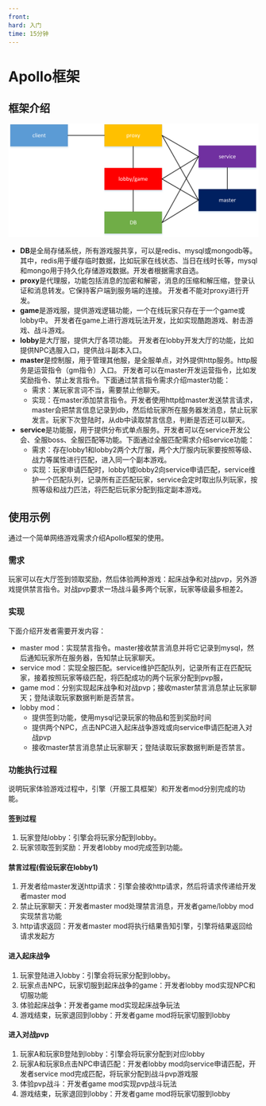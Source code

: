 ```yaml
---
front: 
hard: 入门
time: 15分钟
---
```


# Apollo框架
## 框架介绍
![](./images/apollo_framework.png)


- **DB**是全局存储系统，所有游戏服共享，可以是redis、mysql或mongodb等。其中，redis用于缓存临时数据，比如玩家在线状态、当日在线时长等，mysql和mongo用于持久化存储游戏数据。开发者根据需求自选。
- **proxy**是代理服，功能包括消息的加密和解密，消息的压缩和解压缩，登录认证和消息转发。它保持客户端到服务端的连接。 开发者不能对proxy进行开发。
- **game**是游戏服，提供游戏逻辑功能，一个在线玩家只存在于一个game或lobby中。 开发者在game上进行游戏玩法开发，比如实现酷跑游戏、射击游戏、战斗游戏。
- **lobby**是大厅服，提供大厅各项功能。 开发者在lobby开发大厅的功能，比如提供NPC选服入口，提供战斗副本入口。
- **master**是控制服，用于管理其他服，是全服单点，对外提供http服务。http服务是运营指令（gm指令）入口。 开发者可以在master开发运营指令，比如发奖励指令、禁止发言指令。下面通过禁言指令需求介绍master功能：
  - 需求：某玩家言词不当，需要禁止他聊天。
  - 实现：在master添加禁言指令。开发者使用http给master发送禁言请求，master会把禁言信息记录到db，然后给玩家所在服务器发消息，禁止玩家发言。玩家下次登陆时，从db中读取禁言信息，判断是否还可以聊天。
- **service**是功能服，用于提供分布式单点服务。开发者可以在service开发公会、全服boss、全服匹配等功能。下面通过全服匹配需求介绍service功能：
  - 需求：存在lobby1和lobby2两个大厅服，两个大厅服内玩家要按照等级、战力等属性进行匹配，进入同一个副本游戏。
  - 实现：玩家申请匹配时，lobby1或lobby2向service申请匹配，service维护一个匹配队列，记录所有正匹配玩家，service会定时取出队列玩家，按照等级和战力匹法，将匹配后玩家分配到指定副本游戏。



## 使用示例

通过一个简单网络游戏需求介绍Apollo框架的使用。
### 需求
玩家可以在大厅签到领取奖励，然后体验两种游戏：起床战争和对战pvp，另外游戏提供禁言指令。对战pvp要求一场战斗最多两个玩家，玩家等级最多相差2。
### 实现

下面介绍开发者需要开发内容：

- master mod：实现禁言指令。master接收禁言消息并将它记录到mysql，然后通知玩家所在服务器，告知禁止玩家聊天。
- service mod：实现全服匹配。service维护匹配队列，记录所有正在匹配玩家，接着按照玩家等级匹配，将匹配成功的两个玩家分配到pvp服，
- game mod：分别实现起床战争和对战pvp；接收master禁言消息禁止玩家聊天；登陆读取玩家数据判断是否禁言。
- lobby mod：
  - 提供签到功能，使用mysql记录玩家的物品和签到奖励时间
  - 提供两个NPC，点击NPC进入起床战争游戏或向service申请匹配进入对战pvp
  - 接收master禁言消息禁止玩家聊天；登陆读取玩家数据判断是否禁言。
### 功能执行过程

说明玩家体验游戏过程中，引擎（开服工具框架）和开发者mod分别完成的功能。

#### 签到过程
1. 玩家登陆lobby：引擎会将玩家分配到lobby。
2. 玩家领取签到奖励：开发者lobby mod完成签到功能。
#### 禁言过程(假设玩家在lobby1)
1. 开发者给master发送http请求：引擎会接收http请求，然后将请求传递给开发者master mod
2. 禁止玩家聊天：开发者master mod处理禁言消息，开发者game/lobby mod实现禁言功能
3. http请求返回：开发者master mod将执行结果告知引擎，引擎将结果返回给请求发起方
#### 进入起床战争
1. 玩家登陆进入lobby：引擎会将玩家分配到lobby。
2. 玩家点击NPC，玩家切服到起床战争的game：开发者lobby mod实现NPC和切服功能
3. 体验起床战争：开发者game mod实现起床战争玩法
4. 游戏结束，玩家退回到lobby：开发者game mod将玩家切服到lobby
#### 进入对战pvp
1. 玩家A和玩家B登陆到lobby：引擎会将玩家分配到对应lobby
2. 玩家A和玩家B点击NPC申请匹配：开发者lobby mod向service申请匹配，开发者service mod完成匹配，将玩家分配到战斗pvp游戏服
4. 体验pvp战斗：开发者game mod实现pvp战斗玩法
4. 游戏结束，玩家退回到lobby：开发者game mod将玩家切服到lobby